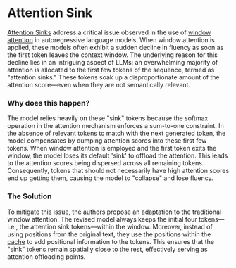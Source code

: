 # Attention Sink
[Attention Sinks](https://arxiv.org/abs/2309.17453) address a critical issue observed in the use of [window attention](./swa.md) in autoregressive language models. When window attention is applied, these models often exhibit a sudden decline in fluency as soon as the first token leaves the context window. The underlying reason for this decline lies in an intriguing aspect of LLMs: an overwhelming majority of attention is allocated to the first few tokens of the sequence, termed as "attention sinks." These tokens soak up a disproportionate amount of the attention score—even when they are not semantically relevant.

### Why does this happen?
The model relies heavily on these "sink" tokens because the softmax operation in the attention mechanism enforces a sum-to-one constraint. In the absence of relevant tokens to match with the next generated token, the model compensates by dumping attention scores into these first few tokens. When window attention is employed and the first token exits the window, the model loses its default 'sink' to offload the attention. This leads to the attention scores being dispersed across all remaining tokens. Consequently, tokens that should not necessarily have high attention scores end up getting them, causing the model to "collapse" and lose fluency.

### The Solution
To mitigate this issue, the authors propose an adaptation to the traditional window attention. The revised model always keeps the initial four tokens—i.e., the attention sink tokens—within the window. Moreover, instead of using positions from the original text, they use the positions within the [cache](./kv-cache.md) to add positional information to the tokens. This ensures that the "sink" tokens remain spatially close to the rest, effectively serving as attention offloading points.